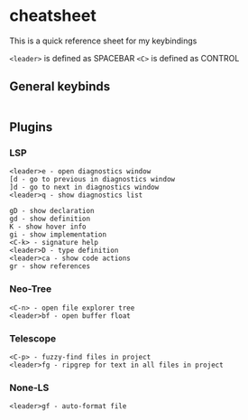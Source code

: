 # cheatsheet
This is a quick reference sheet for my keybindings

`<leader>` is defined as SPACEBAR
`<C>` is defined as CONTROL

## General keybinds
```
```

## Plugins
### LSP
```
<leader>e - open diagnostics window
[d - go to previous in diagnostics window
]d - go to next in diagnostics window
<leader>q - show diagnostics list

gD - show declaration
gd - show definition
K - show hover info
gi - show implementation
<C-k> - signature help
<leader>D - type definition
<leader>ca - show code actions
gr - show references
```

### Neo-Tree
```
<C-n> - open file explorer tree
<leader>bf - open buffer float
```

### Telescope
```
<C-p> - fuzzy-find files in project
<leader>fg - ripgrep for text in all files in project
```

### None-LS
```
<leader>gf - auto-format file
```
